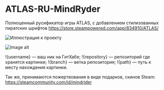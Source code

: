 # ATLAS-RU-MindRyder
Полноценный русификатор игры ATLAS, с добавлением стилизованных пиратских шрифтов
https://store.steampowered.com/app/834910/ATLAS/

![Иллюстрация к проекту](https://github.com/jon/coolproject/raw/master/image/image.png)

![Image alt](https://github.com/{username}/{repository}/raw/{branch}/{path}/image.png)

!{username} — ваш ник на ГитХабе;
!{repository} — репозиторий где хранятся картинки;
!{branch} — ветка репозитория;
!{path} — путь к месту нахождения картинки.


Так же, принимаются пожертвования в виде подарков, скинов Steam:
https://steamcommunity.com/id/mindrider
